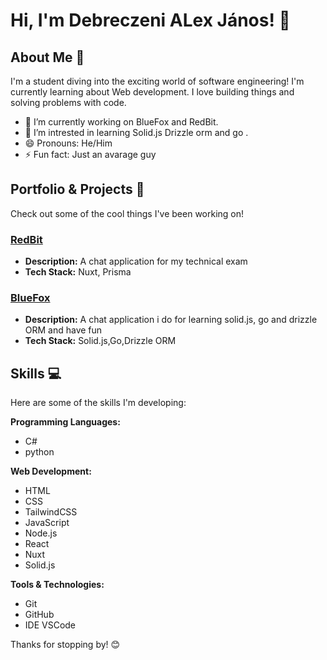 # Hi, I'm Debreczeni ALex János! 👋

## About Me 🌱

I'm a student diving into the exciting world of software engineering! I'm currently learning about Web development. I love building things and solving problems with code.

- 🔭 I’m currently working on BlueFox and RedBit.
- 🌱 I’m intrested in learning Solid.js Drizzle orm and go .
- 😄 Pronouns: He/Him
- ⚡ Fun fact: Just an avarage guy

## Portfolio & Projects 🚀

Check out some of the cool things I've been working on!

### [RedBit](https://github.com/RedBit-devs/RedBit)
- **Description:** A chat application for my  technical exam
- **Tech Stack:** Nuxt, Prisma

### [BlueFox](https://github.com/413ksz/BlueFox)
- **Description:** A chat application i do for learning solid.js, go and drizzle ORM and have fun
- **Tech Stack:** Solid.js,Go,Drizzle ORM


## Skills 💻

Here are some of the skills I'm developing:

**Programming Languages:**
- C#
- python
  
**Web Development:**
- HTML
- CSS
- TailwindCSS
- JavaScript
- Node.js
- React
- Nuxt
- Solid.js
  
**Tools & Technologies:**
- Git
- GitHub
- IDE VSCode

Thanks for stopping by! 😊
